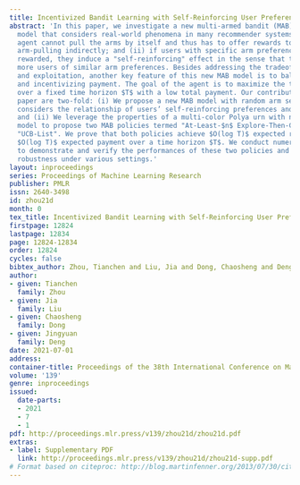 ```yaml
---
title: Incentivized Bandit Learning with Self-Reinforcing User Preferences
abstract: 'In this paper, we investigate a new multi-armed bandit (MAB) online learning
  model that considers real-world phenomena in many recommender systems: (i) the learning
  agent cannot pull the arms by itself and thus has to offer rewards to users to incentivize
  arm-pulling indirectly; and (ii) if users with specific arm preferences are well
  rewarded, they induce a "self-reinforcing" effect in the sense that they will attract
  more users of similar arm preferences. Besides addressing the tradeoff of exploration
  and exploitation, another key feature of this new MAB model is to balance reward
  and incentivizing payment. The goal of the agent is to maximize the total reward
  over a fixed time horizon $T$ with a low total payment. Our contributions in this
  paper are two-fold: (i) We propose a new MAB model with random arm selection that
  considers the relationship of users’ self-reinforcing preferences and incentives;
  and (ii) We leverage the properties of a multi-color Polya urn with nonlinear feedback
  model to propose two MAB policies termed "At-Least-$n$ Explore-Then-Commit" and
  "UCB-List". We prove that both policies achieve $O(log T)$ expected regret with
  $O(log T)$ expected payment over a time horizon $T$. We conduct numerical simulations
  to demonstrate and verify the performances of these two policies and study their
  robustness under various settings.'
layout: inproceedings
series: Proceedings of Machine Learning Research
publisher: PMLR
issn: 2640-3498
id: zhou21d
month: 0
tex_title: Incentivized Bandit Learning with Self-Reinforcing User Preferences
firstpage: 12824
lastpage: 12834
page: 12824-12834
order: 12824
cycles: false
bibtex_author: Zhou, Tianchen and Liu, Jia and Dong, Chaosheng and Deng, Jingyuan
author:
- given: Tianchen
  family: Zhou
- given: Jia
  family: Liu
- given: Chaosheng
  family: Dong
- given: Jingyuan
  family: Deng
date: 2021-07-01
address:
container-title: Proceedings of the 38th International Conference on Machine Learning
volume: '139'
genre: inproceedings
issued:
  date-parts:
  - 2021
  - 7
  - 1
pdf: http://proceedings.mlr.press/v139/zhou21d/zhou21d.pdf
extras:
- label: Supplementary PDF
  link: http://proceedings.mlr.press/v139/zhou21d/zhou21d-supp.pdf
# Format based on citeproc: http://blog.martinfenner.org/2013/07/30/citeproc-yaml-for-bibliographies/
---
```

